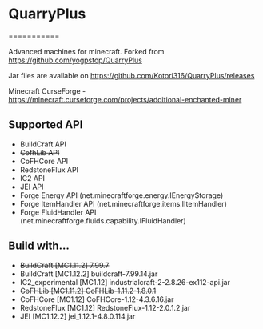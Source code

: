 # QuarryPlus
===========

Advanced machines for minecraft.
Forked from https://github.com/yogpstop/QuarryPlus

Jar files are available on https://github.com/Kotori316/QuarryPlus/releases

Minecraft CurseForge - https://minecraft.curseforge.com/projects/additional-enchanted-miner

Supported API
-------------
* BuildCraft API
* ~~CofhLib API~~ 
* CoFHCore API
* RedstoneFlux API
* IC2 API
* JEI API
* Forge Energy API (net.minecraftforge.energy.IEnergyStorage)
* Forge ItemHandler API (net.minecraftforge.items.IItemHandler)
* Forge FluidHandler API (net.minecraftforge.fluids.capability.IFluidHandler)

Build with...
-------------
* ~~BuildCraft [MC1.11.2] 7.99.7~~
* BuildCraft [MC1.12.2] buildcraft-7.99.14.jar
* IC2\_experimental [MC1.12] industrialcraft-2-2.8.26-ex112-api.jar
* ~~CoFHLib [MC1.11.2] CoFHLib-1.11.2-1.8.0.1~~
* CoFHCore [MC1.12] CoFHCore-1.12-4.3.6.16.jar
* RedstoneFlux [MC1.12] RedstoneFlux-1.12-2.0.1.2.jar
* JEI [MC1.12.2] jei_1.12.1-4.8.0.114.jar
